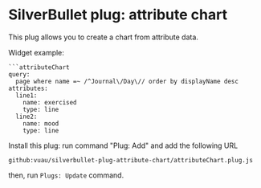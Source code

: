 
# SilverBullet plug: attribute chart 

This plug allows you to create a chart from attribute data.

Widget example:

```
```attributeChart  
query:  
  page where name =~ /^Journal\/Day\// order by displayName desc  
attributes:  
  line1:  
    name: exercised  
    type: line  
  line2:  
    name: mood  
    type: line
```

Install this plug: run command "Plug: Add" and add the following URL
```
github:vuau/silverbullet-plug-attribute-chart/attributeChart.plug.js
```

then, run `Plugs: Update` command.

